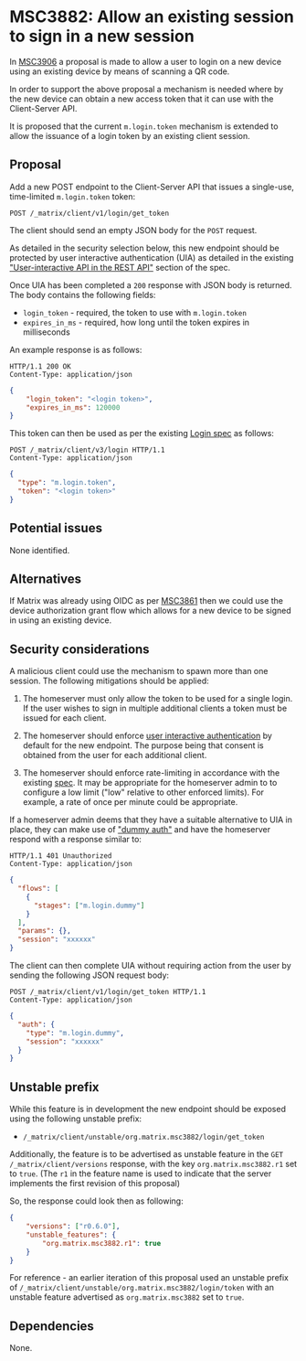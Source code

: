 # MSC3882: Allow an existing session to sign in a new session

In [MSC3906](https://github.com/matrix-org/matrix-spec-proposals/pull/3906) a proposal is made to allow a user to login
on a new device using an existing device by means of scanning a QR code.

In order to support the above proposal a mechanism is needed where by the new device can obtain a new access token that
it can use with the Client-Server API.

It is proposed that the current `m.login.token` mechanism is extended to allow the issuance of a login token by an
existing client session.

## Proposal

Add a new POST endpoint to the Client-Server API that issues a single-use, time-limited `m.login.token` token:

`POST /_matrix/client/v1/login/get_token`

The client should send an empty JSON body for the `POST` request.

As detailed in the security selection below, this new endpoint should be protected by user interactive authentication
(UIA) as detailed in the existing
["User-interactive API in the REST API"](https://spec.matrix.org/v1.5/client-server-api/#user-interactive-api-in-the-rest-api)
section of the spec.

Once UIA has been completed a `200` response with JSON body is returned. The body contains the following fields:

- `login_token` - required, the token to use with `m.login.token`
- `expires_in_ms` - required, how long until the token expires in milliseconds

An example response is as follows:

```http
HTTP/1.1 200 OK
Content-Type: application/json
```

```json
{
    "login_token": "<login token>",
    "expires_in_ms": 120000
}
```

This token can then be used as per the existing [Login spec](https://spec.matrix.org/v1.6/client-server-api/#login) as follows:

```http
POST /_matrix/client/v3/login HTTP/1.1
Content-Type: application/json
```

```json
{
  "type": "m.login.token",
  "token": "<login token>"
}
```

## Potential issues

None identified.

## Alternatives

If Matrix was already using OIDC as per [MSC3861](https://github.com/matrix-org/matrix-spec-proposals/pull/3861) then we
could use the device authorization grant flow which allows for a new device to be signed in using an existing device.

## Security considerations

A malicious client could use the mechanism to spawn more than one session. The following mitigations should be applied:

1. The homeserver must only allow the token to be used for a single login. If the user wishes to sign in multiple
 additional clients a token must be issued for each client.

2. The homeserver should enforce
[user interactive authentication](https://spec.matrix.org/v1.6/client-server-api/#user-interactive-authentication-api)
by default for the new endpoint. The purpose being that consent is obtained from the user for each additional client.

3. The homeserver should enforce rate-limiting in accordance with the existing
[spec](https://spec.matrix.org/v1.6/client-server-api/#rate-limiting). It may be appropriate for the homeserver admin to
to configure a low limit ("low" relative to other enforced limits). For example, a rate of once per minute could be appropriate.

If a homeserver admin deems that they have a suitable alternative to UIA in place, they can make use of
["dummy auth"](https://spec.matrix.org/v1.6/client-server-api/#dummy-auth) and have the homeserver respond with a response similar to:

```http
HTTP/1.1 401 Unauthorized
Content-Type: application/json
```

```json
{
  "flows": [
    {
      "stages": ["m.login.dummy"]
    }
  ],
  "params": {},
  "session": "xxxxxx"
}
```

The client can then complete UIA without requiring action from the user by sending the following JSON request body:

```http
POST /_matrix/client/v1/login/get_token HTTP/1.1
Content-Type: application/json
```

```json
{
  "auth": {
    "type": "m.login.dummy",
    "session": "xxxxxx"
  }
}
```

## Unstable prefix

While this feature is in development the new endpoint should be exposed using the following unstable prefix:

- `/_matrix/client/unstable/org.matrix.msc3882/login/get_token`

Additionally, the feature is to be advertised as unstable feature in the `GET /_matrix/client/versions` response, with
the key `org.matrix.msc3882.r1` set to `true`. (The `r1` in the feature name is used to indicate that the server implements the first revision of this proposal)

So, the response could look then as following:

```json
{
    "versions": ["r0.6.0"],
    "unstable_features": {
        "org.matrix.msc3882.r1": true
    }
}
```

For reference - an earlier iteration of this proposal used an unstable prefix of
`/_matrix/client/unstable/org.matrix.msc3882/login/token` with an unstable feature advertised as `org.matrix.msc3882`
set to `true`.

## Dependencies

None.
